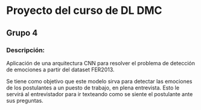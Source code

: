 # Proyecto del curso de DL DMC
## Grupo 4
### Descripción:
Aplicación de una arquitectura CNN para resolver el problema de detección de emociones a partir del dataset FER2013.

Se tiene como objetivo que este modelo sirva para detectar las emociones de los postulantes a un puesto de trabajo, en plena entrevista.
Esto le servirá al entrevistador para ir texteando como se siente el postulante ante sus preguntas.
